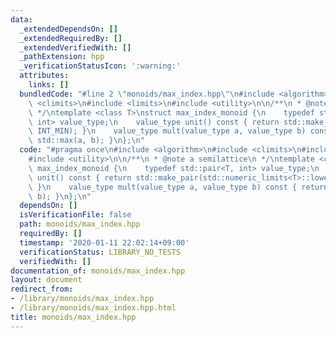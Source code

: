 ```yaml
---
data:
  _extendedDependsOn: []
  _extendedRequiredBy: []
  _extendedVerifiedWith: []
  _pathExtension: hpp
  _verificationStatusIcon: ':warning:'
  attributes:
    links: []
  bundledCode: "#line 2 \"monoids/max_index.hpp\"\n#include <algorithm>\n#include\
    \ <climits>\n#include <limits>\n#include <utility>\n\n/**\n * @note a semilattice\n\
    \ */\ntemplate <class T>\nstruct max_index_monoid {\n    typedef std::pair<T,\
    \ int> value_type;\n    value_type unit() const { return std::make_pair(std::numeric_limits<T>::lowest(),\
    \ INT_MIN); }\n    value_type mult(value_type a, value_type b) const { return\
    \ std::max(a, b); }\n};\n"
  code: "#pragma once\n#include <algorithm>\n#include <climits>\n#include <limits>\n\
    #include <utility>\n\n/**\n * @note a semilattice\n */\ntemplate <class T>\nstruct\
    \ max_index_monoid {\n    typedef std::pair<T, int> value_type;\n    value_type\
    \ unit() const { return std::make_pair(std::numeric_limits<T>::lowest(), INT_MIN);\
    \ }\n    value_type mult(value_type a, value_type b) const { return std::max(a,\
    \ b); }\n};\n"
  dependsOn: []
  isVerificationFile: false
  path: monoids/max_index.hpp
  requiredBy: []
  timestamp: '2020-01-11 22:02:14+09:00'
  verificationStatus: LIBRARY_NO_TESTS
  verifiedWith: []
documentation_of: monoids/max_index.hpp
layout: document
redirect_from:
- /library/monoids/max_index.hpp
- /library/monoids/max_index.hpp.html
title: monoids/max_index.hpp
---
```

